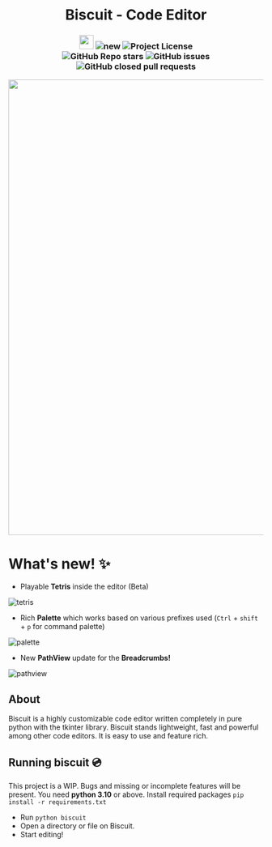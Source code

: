 <h1 align="center">
    <b>Biscuit</b> - Code Editor 
</h1>

<h3 align="center">
  <img src=https://forthebadge.com/images/badges/made-with-python.svg height=28>  
  <img alt="new" src="https://img.shields.io/badge/What's-New!-%23ea004c?style=for-the-badge">
  <img alt="Project License" src="https://img.shields.io/github/license/billyeatcookies/Biscuit?style=for-the-badge">
  <br>
  <img alt="GitHub Repo stars" src="https://img.shields.io/github/stars/billyeatcookies/Biscuit?style=for-the-badge">
  <img alt="GitHub issues" src="https://img.shields.io/github/issues/billyeatcookies/Biscuit?style=for-the-badge">
  <img alt="GitHub closed pull requests" src="https://img.shields.io/github/issues-pr-closed-raw/billyeatcookies/Biscuit?style=for-the-badge">
</h3>

<p align="center">
    <img src=https://user-images.githubusercontent.com/70792552/232812360-d256d67f-5ea5-4c9b-a4c6-171062b5a806.png width=900/>
</p>

# What's new! ✨
- Playable **Tetris** inside the editor (Beta)

![tetris](https://imgur.com/9C0eJsx.jpg)

- Rich **Palette** which works based on various prefixes used 
  (`Ctrl` + `shift` + `p` for command palette)

![palette](https://imgur.com/8gKyeks.jpg)

- New **PathView** update for the **Breadcrumbs!**

![pathview](https://imgur.com/CztWtni.jpg)

## About 
Biscuit is a highly customizable code editor written completely in pure python with the tkinter library. Biscuit stands lightweight, fast and powerful among other code editors. It is easy to use and feature rich.

## Running biscuit 💿
This project is a WIP. Bugs and missing or incomplete features will be present.
You need **python 3.10** or above. Install required packages `pip install -r requirements.txt`

- Run `python biscuit`
- Open a directory or file on Biscuit.
- Start editing!

